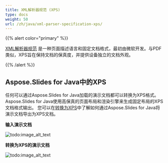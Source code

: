 ```yaml
---
title: XML解析器规范 (XPS)
type: docs
weight: 50
url: /zh/java/xml-parser-specification-xps/
---
```


{{% alert color="primary" %}} 

[XML解析器规范](https://en.wikipedia.org/wiki/Open_XML_Paper_Specification) 是一种页面描述语言和固定文档格式，最初由微软开发。与PDF类似，XPS旨在保持文档的保真度，并提供设备独立的文档外观。 

{{% /alert %}} 

## **Aspose.Slides for Java中的XPS**
任何可以通过Aspose.Slides for Java加载的演示文档都可以转换为XPS格式。Aspose.Slides for Java使用高保真的页面布局和渲染引擎来生成固定布局的XPS文档格式输出。
您可以在[转换为XPS](https://docs.aspose.com/slides/java/convert-powerpoint-to-xps/)中了解如何通过Aspose.Slides for Java将演示文档导出为XPS文档。

**输入演示文档** 

![todo:image_alt_text](xml-parser-specification-xps_1.png)

**转换为XPS的演示文档** 

![todo:image_alt_text](xml-parser-specification-xps_2.png)